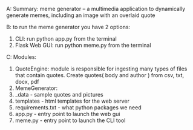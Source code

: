 A: Summary: meme generator – a multimedia application to dynamically generate memes, including an image with an overlaid quote

B: to run the meme generator you have 2 options:

1. CLI: run python app.py from the terminal
2. Flask Web GUI: run python meme.py from the terminal


C: Modules:
1. QuoteEngine: module is responsible for ingesting many types of files that contain quotes. Create quotes( body and author ) from csv, txt, docx, pdf
2. MemeGenerator:
3. _data - sample quotes and pictures
4. templates - html templates for the web server
5. requirements.txt - what python packages we need
6. app.py - entry point to launch the web gui
7. meme.py - entry point to launch the CLI tool


